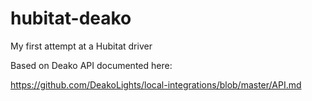 # hubitat-deako

My first attempt at a Hubitat driver

Based on Deako API documented here:

https://github.com/DeakoLights/local-integrations/blob/master/API.md
